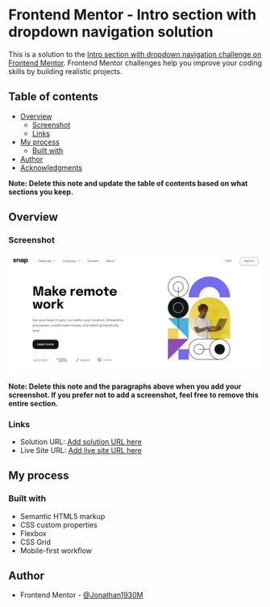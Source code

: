# Frontend Mentor - Intro section with dropdown navigation solution

This is a solution to the [Intro section with dropdown navigation challenge on Frontend Mentor](https://www.frontendmentor.io/challenges/intro-section-with-dropdown-navigation-ryaPetHE5). Frontend Mentor challenges help you improve your coding skills by building realistic projects. 

## Table of contents

- [Overview](#overview)
  - [Screenshot](#screenshot)
  - [Links](#links)
- [My process](#my-process)
  - [Built with](#built-with)
- [Author](#author)
- [Acknowledgments](#acknowledgments)

**Note: Delete this note and update the table of contents based on what sections you keep.**

## Overview

### Screenshot

![](./images/intro-screenshot.png)

**Note: Delete this note and the paragraphs above when you add your screenshot. If you prefer not to add a screenshot, feel free to remove this entire section.**

### Links

- Solution URL: [Add solution URL here](https://github.com/Jonathan1930M/intro-section-with-dropdown-navigation-main)
- Live Site URL: [Add live site URL here](https://jonathan1930m.github.io/intro-section-with-dropdown-navigation-main/)

## My process

### Built with

- Semantic HTML5 markup
- CSS custom properties
- Flexbox
- CSS Grid
- Mobile-first workflow

## Author

- Frontend Mentor - [@Jonathan1930M](https://www.frontendmentor.io/profile/Jonathan1930M)